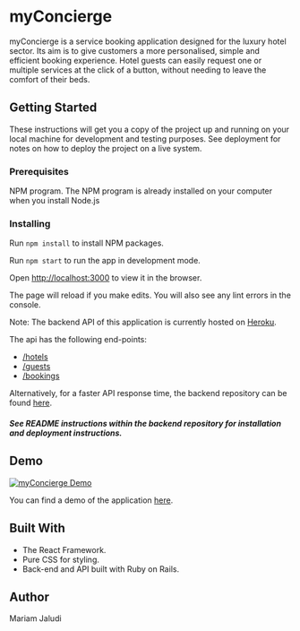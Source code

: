 
# myConcierge
myConcierge is a service booking application designed for the luxury hotel sector.  Its aim is to give customers a more personalised, simple and efficient booking experience. Hotel guests can easily request one or multiple services at the click of a button, without needing to leave the comfort of their beds.

## Getting Started
These instructions will get you a copy of the project up and running on your local machine for development and testing purposes. See deployment for notes on how to deploy the project on a live system.

### Prerequisites
NPM program. The NPM program is already installed on your computer when you install Node.js

### Installing

Run `npm install` to install NPM packages.<br>

Run `npm start` to run the app in development mode. <br>

Open [http://localhost:3000](http://localhost:3000) to view it in the browser.

The page will reload if you make edits. You will also see any lint errors in the console.

Note: The backend API of this application is currently hosted on [Heroku](https://myconcierge-app-api.herokuapp.com/).

The api has the following end-points: <br>
* [/hotels](https://myconcierge-app-api.herokuapp.com/hotels) <br>
* [/guests](https://myconcierge-app-api.herokuapp.com/guests) <br>
* [/bookings](https://myconcierge-app-api.herokuapp.com/guests) <br>

Alternatively, for a faster API response time, the backend repository can be found [here](https://github.com/Mariamjaludi/myConcierge-backend).

##### *See README instructions within the backend repository for installation and deployment instructions.*

## Demo

[![myConcierge Demo](http://img.youtube.com/vi/E6CHLd-bafc/0.jpg)](http://www.youtube.com/watch?v=E6CHLd-bafc "myConcierge Demo")

You can find a demo of the application [here](https://youtu.be/E6CHLd-bafc).



## Built With

* The React Framework.
* Pure CSS for styling.
* Back-end and API built with Ruby on Rails.

## Author

Mariam Jaludi
